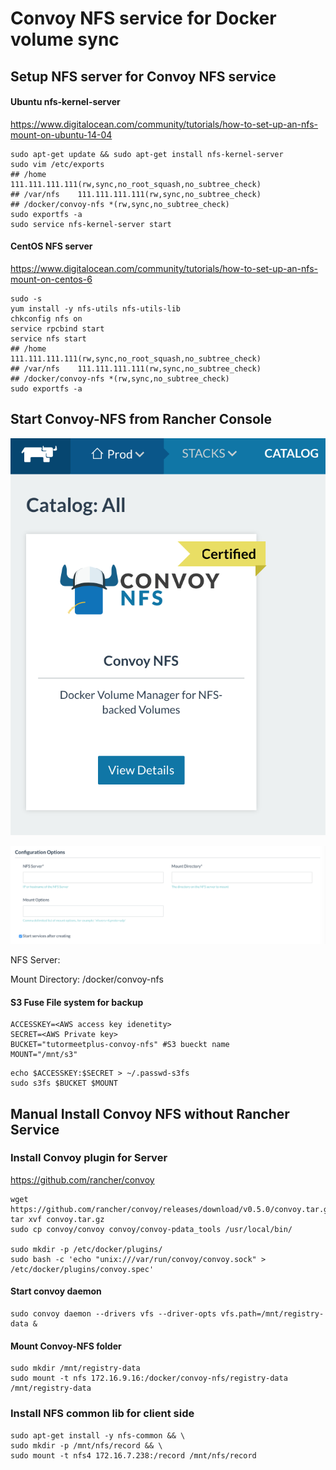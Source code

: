 # Convoy NFS service for Docker volume sync



## Setup NFS server for Convoy NFS service

#### Ubuntu nfs-kernel-server

https://www.digitalocean.com/community/tutorials/how-to-set-up-an-nfs-mount-on-ubuntu-14-04

```shell
sudo apt-get update && sudo apt-get install nfs-kernel-server
sudo vim /etc/exports
## /home       111.111.111.111(rw,sync,no_root_squash,no_subtree_check)
## /var/nfs    111.111.111.111(rw,sync,no_subtree_check)
## /docker/convoy-nfs *(rw,sync,no_subtree_check)
sudo exportfs -a
sudo service nfs-kernel-server start
```

#### CentOS NFS server

https://www.digitalocean.com/community/tutorials/how-to-set-up-an-nfs-mount-on-centos-6

```shell
sudo -s
yum install -y nfs-utils nfs-utils-lib
chkconfig nfs on 
service rpcbind start
service nfs start
## /home       111.111.111.111(rw,sync,no_root_squash,no_subtree_check)
## /var/nfs    111.111.111.111(rw,sync,no_subtree_check)
## /docker/convoy-nfs *(rw,sync,no_subtree_check)
sudo exportfs -a
```



## Start Convoy-NFS from Rancher Console

![NFS Convoy](nfs-img1.png)

![NFS options](nfs-img2.png)

NFS Server: <IP>

Mount Directory: /docker/convoy-nfs



#### S3 Fuse File system for backup

```shell
ACCESSKEY=<AWS access key idenetity>
SECRET=<AWS Private key>
BUCKET="tutormeetplus-convoy-nfs" #S3 bueckt name 
MOUNT="/mnt/s3"

```

```shell
echo $ACCESSKEY:$SECRET > ~/.passwd-s3fs
sudo s3fs $BUCKET $MOUNT
```





## Manual Install Convoy NFS without Rancher Service



### Install Convoy plugin for Server

https://github.com/rancher/convoy



```shell
wget https://github.com/rancher/convoy/releases/download/v0.5.0/convoy.tar.gz
tar xvf convoy.tar.gz
sudo cp convoy/convoy convoy/convoy-pdata_tools /usr/local/bin/

sudo mkdir -p /etc/docker/plugins/
sudo bash -c 'echo "unix:///var/run/convoy/convoy.sock" > /etc/docker/plugins/convoy.spec'
```

#### Start convoy daemon

```
sudo convoy daemon --drivers vfs --driver-opts vfs.path=/mnt/registry-data &
```





#### Mount Convoy-NFS folder

```shell
sudo mkdir /mnt/registry-data
sudo mount -t nfs 172.16.9.16:/docker/convoy-nfs/registry-data /mnt/registry-data
```



### Install NFS common lib for client side

```
sudo apt-get install -y nfs-common && \
sudo mkdir -p /mnt/nfs/record && \
sudo mount -t nfs4 172.16.7.238:/record /mnt/nfs/record
```


